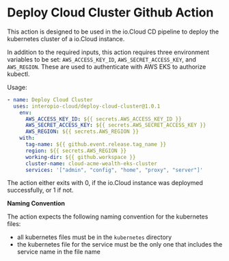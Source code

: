 # Deploy Cloud Cluster Github Action

This action is designed to be used in the io.Cloud CD pipeline to deploy the kubernetes cluster of a io.Cloud instance.

In addition to the required inputs, this action requires three environment variables to be set: `AWS_ACCESS_KEY_ID`, `AWS_SECRET_ACCESS_KEY`, and `AWS_REGION`. These are used to authenticate with AWS EKS to authorize kubectl.

Usage:
```yaml
- name: Deploy Cloud Cluster
  uses: interopio-cloud/deploy-cloud-cluster@1.0.1
    env:
      AWS_ACCESS_KEY_ID: ${{ secrets.AWS_ACCESS_KEY_ID }}
      AWS_SECRET_ACCESS_KEY: ${{ secrets.AWS_SECRET_ACCESS_KEY }}
      AWS_REGION: ${{ secrets.AWS_REGION }}
    with:
      tag-name: ${{ github.event.release.tag_name }}
      region: ${{ secrets.AWS_REGION }}
      working-dir: ${{ github.workspace }}
      cluster-name: cloud-acme-wealth-eks-cluster
      services: '["admin", "config", "home", "proxy", "server"]'
```

The action either exits with 0, if the io.Cloud instance was deploymed successfully, or 1 if not.

**Naming Convention**

The action expects the following naming convention for the kubernetes files:
- all kubernetes files must be in the `kubernetes` directory
- the kubernetes file for the service must be the only one that includes the service name in the file name
